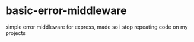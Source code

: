 # basic-error-middleware
simple error middleware for express, made so i stop repeating code on my projects

